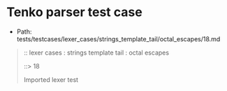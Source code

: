 # Tenko parser test case

- Path: tests/testcases/lexer_cases/strings_template_tail/octal_escapes/18.md

> :: lexer cases : strings template tail : octal escapes
>
> ::> 18
>
> Imported lexer test
>
> <template tail> octal escape unclosed string

## FAIL

## Input

`````js
`${"-->"}\2
`````

## Output

_Note: the whole output block is auto-generated. Manual changes will be overwritten!_

Below follow outputs in four parsing modes: sloppy mode, strict mode script goal, module goal, web compat mode (always sloppy).

Note that the output parts are auto-generated by the test runner to reflect actual result.

### Sloppy mode

Parsed with script goal and as if the code did not start with strict mode header.

`````
throws: Lexer error!
    Unclosed template literal

`${"-->"}\2
        ^------- error
`````

### Strict mode

Parsed with script goal but as if it was starting with `"use strict"` at the top.

_Output same as sloppy mode._

### Module goal

Parsed with the module goal.

_Output same as sloppy mode._

### Web compat mode

Parsed in sloppy script mode but with the web compat flag enabled.

_Output same as sloppy mode._
